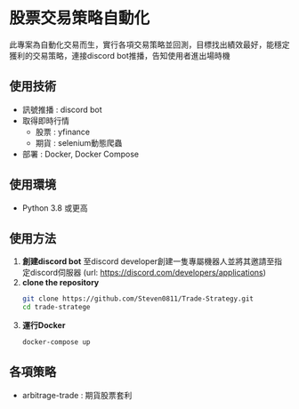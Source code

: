 # 股票交易策略自動化
此專案為自動化交易而生，實行各項交易策略並回測，目標找出績效最好，能穩定獲利的交易策略，連接discord bot推播，告知使用者進出場時機

## 使用技術
- 訊號推播 : discord bot
- 取得即時行情
   - 股票 : yfinance
   - 期貨 : selenium動態爬蟲
- 部署 : Docker, Docker Compose

## 使用環境
- Python 3.8 或更高

## 使用方法
1. **創建discord bot**
至discord developer創建一隻專屬機器人並將其邀請至指定discord伺服器
(url: https://discord.com/developers/applications)
3. **clone the repository**
     ```bash
    git clone https://github.com/Steven0811/Trade-Strategy.git
    cd trade-stratege
     ```
3. **運行Docker**
    ```bash
    docker-compose up
    ```

## 各項策略
- arbitrage-trade : 期貨股票套利